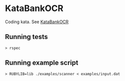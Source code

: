 # KataBankOCR

Coding kata. See [KataBankOCR](http://codingdojo.org/cgi-bin/wiki.pl?KataBankOCR)

## Running tests
    > rspec

## Running example script
    > RUBYLIB=lib ./examples/scanner < examples/input.dat

